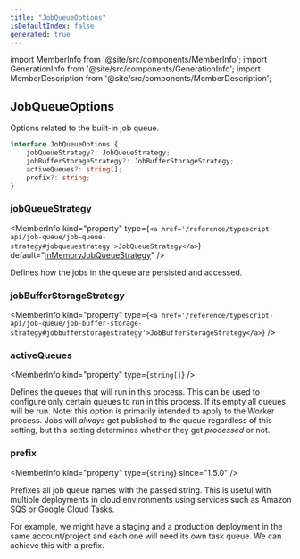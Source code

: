 ```yaml
---
title: "JobQueueOptions"
isDefaultIndex: false
generated: true
---
```

<!-- This file was generated from the Vendure source. Do not modify. Instead, re-run the "docs:build" script -->
import MemberInfo from '@site/src/components/MemberInfo';
import GenerationInfo from '@site/src/components/GenerationInfo';
import MemberDescription from '@site/src/components/MemberDescription';


## JobQueueOptions

<GenerationInfo sourceFile="packages/core/src/config/vendure-config.ts" sourceLine="873" packageName="@vendure/core" />

Options related to the built-in job queue.

```ts title="Signature"
interface JobQueueOptions {
    jobQueueStrategy?: JobQueueStrategy;
    jobBufferStorageStrategy?: JobBufferStorageStrategy;
    activeQueues?: string[];
    prefix?: string;
}
```

<div className="members-wrapper">

### jobQueueStrategy

<MemberInfo kind="property" type={`<a href='/reference/typescript-api/job-queue/job-queue-strategy#jobqueuestrategy'>JobQueueStrategy</a>`} default="<a href='/reference/typescript-api/job-queue/in-memory-job-queue-strategy#inmemoryjobqueuestrategy'>InMemoryJobQueueStrategy</a>"   />

Defines how the jobs in the queue are persisted and accessed.
### jobBufferStorageStrategy

<MemberInfo kind="property" type={`<a href='/reference/typescript-api/job-queue/job-buffer-storage-strategy#jobbufferstoragestrategy'>JobBufferStorageStrategy</a>`}   />


### activeQueues

<MemberInfo kind="property" type={`string[]`}   />

Defines the queues that will run in this process.
This can be used to configure only certain queues to run in this process.
If its empty all queues will be run. Note: this option is primarily intended
to apply to the Worker process. Jobs will _always_ get published to the queue
regardless of this setting, but this setting determines whether they get
_processed_ or not.
### prefix

<MemberInfo kind="property" type={`string`}  since="1.5.0"  />

Prefixes all job queue names with the passed string. This is useful with multiple deployments
in cloud environments using services such as Amazon SQS or Google Cloud Tasks.

For example, we might have a staging and a production deployment in the same account/project and
each one will need its own task queue. We can achieve this with a prefix.


</div>

